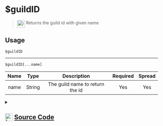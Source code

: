 # $guildID
> <img align="top" src="https://upload.wikimedia.org/wikipedia/commons/thumb/e/e4/Infobox_info_icon.svg/160px-Infobox_info_icon.svg.png?20150409153300" alt="image" width="25" height="auto"> Returns the guild id with given name
## Usage
```
$guildID
```
---
```
$guildID[...name]
```
| Name | Type | Description | Required | Spread
| :---: | :---: | :---: | :---: | :---: |
name | String | The guild name to return the id | Yes | Yes
<details>
<summary>
    
## <img align="top" src="https://cdn4.iconfinder.com/data/icons/iconsimple-logotypes/512/github-512.png" alt="image" width="25" height="auto">  [Source Code](https://github.com/tryforge/ForgeScript-V2/blob/main/src/native/guildID.ts)
    
</summary>
    
```ts
import { ArgType, NativeFunction, Return } from "../structures"

export default new NativeFunction({
    name: "$guildID",
    version: "1.0.0",
    description: "Returns the guild id with given name",
    unwrap: true,
    brackets: false,
    args: [
        {
            name: "name",
            description: "The guild name to return the id",
            rest: true,
            type: ArgType.String,
            required: true
        }
    ],
    execute(ctx, [ args ]) {
        if (!this.hasFields) return Return.success(ctx.guild?.id)
        const name = args.join(";")
        return Return.success(ctx.client.guilds.cache.find(x => x.name === name)?.id)
    },
})
```
    
</details>